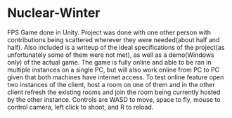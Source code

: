 # Nuclear-Winter
FPS Game done in Unity.
Project was done with one other person with contributions being scattered wherever they were needed(about half and half). 
Also included is a writeup of the ideal specifications of the project(as unfortunately some of them were not met), as well
as a demo(Windows only) of the actual game. The game is fully online and able to be ran in multiple instances on a single PC, but
will also work online from PC to PC given that both machines have internet access. To test online feature open two instances of the client, host a room on one of them and in the other client refresh the existing rooms and join the room being currently hosted by the other instance. Controls are WASD to move, space to fly, mouse to control camera, left click to shoot, and R to reload.
